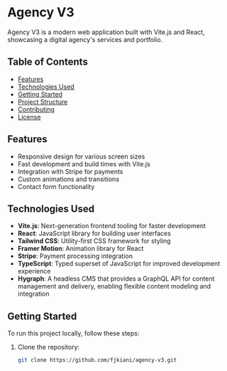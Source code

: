 
# Agency V3

Agency V3 is a modern web application built with Vite.js and React, showcasing a digital agency's services and portfolio.

## Table of Contents

- [Features](#features)
- [Technologies Used](#technologies-used)
- [Getting Started](#getting-started)
- [Project Structure](#project-structure)
- [Contributing](#contributing)
- [License](#license)

## Features

- Responsive design for various screen sizes
- Fast development and build times with Vite.js
- Integration with Stripe for payments
- Custom animations and transitions
- Contact form functionality

## Technologies Used

- **Vite.js**: Next-generation frontend tooling for faster development
- **React**: JavaScript library for building user interfaces
- **Tailwind CSS**: Utility-first CSS framework for styling
- **Framer Motion**: Animation library for React
- **Stripe**: Payment processing integration
- **TypeScript**: Typed superset of JavaScript for improved development experience
- **Hygraph**: A headless CMS that provides a GraphQL API for content management and delivery, enabling flexible content modeling and integration

## Getting Started

To run this project locally, follow these steps:

1. Clone the repository:
   ```bash
   git clone https://github.com/fjkiani/agency-v3.git
